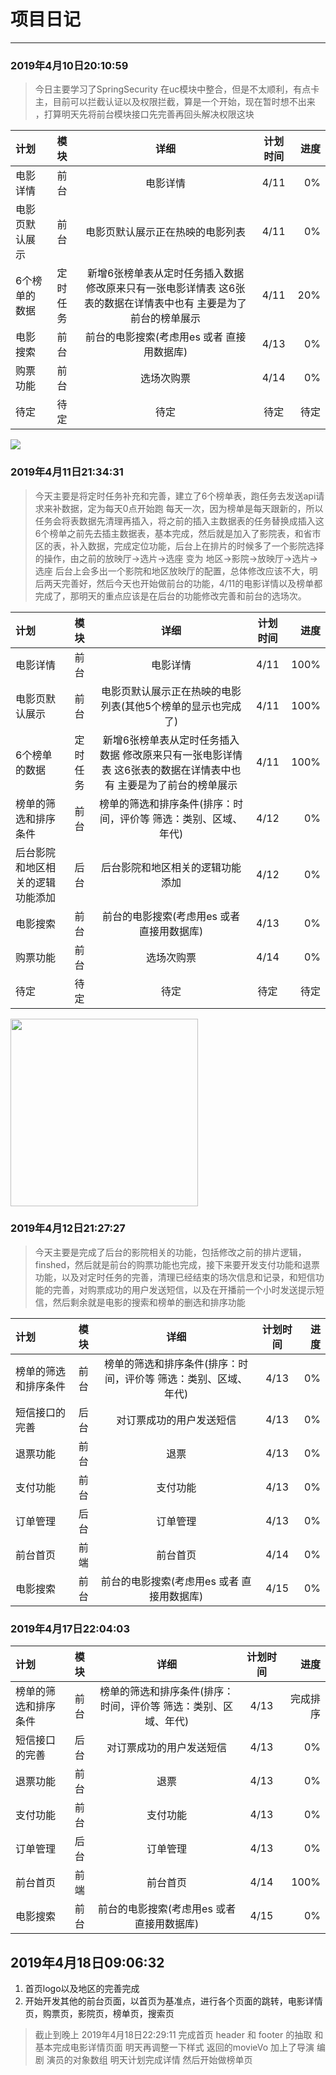# 项目日记

--- 

### 2019年4月10日20:10:59
> 今日主要学习了SpringSecurity 在uc模块中整合，但是不太顺利，有点卡主，目前可以拦截认证以及权限拦截，算是一个开始，现在暂时想不出来
，打算明天先将前台模块接口先完善再回头解决权限这块


| 计划  | 模块  | 详细 | 计划时间 | 进度 |
| :------------ |:---------------:|:---------------:|:---------------:|-----:|
| 电影详情 | 前台 | 电影详情 | 4/11 | 0% |
| 电影页默认展示 | 前台 | 电影页默认展示正在热映的电影列表 | 4/11 | 0% |
| 6个榜单的数据 | 定时任务 | 新增6张榜单表从定时任务插入数据 修改原来只有一张电影详情表 这6张表的数据在详情表中也有 主要是为了前台的榜单展示 | 4/11 | 20% |
| 电影搜索 | 前台 | 前台的电影搜索(考虑用es 或者 直接用数据库) | 4/13 | 0% |
| 购票功能 | 前台 | 选场次购票 | 4/14 | 0% |
| 待定 | 待定 | 待定 | 待定 | 待定 |

![](https://encrypted-tbn0.gstatic.com/images?q=tbn:ANd9GcTMg8zQZzTq4qfHMHn7tWuuZvRSNMlxN01gVgVzS6AmtU9bwfSkHQ)


### 2019年4月11日21:34:31
> 今天主要是将定时任务补充和完善，建立了6个榜单表，跑任务去发送api请求来补数据，定为每天0点开始跑 每天一次，因为榜单是每天跟新的，所以任务会将表数据先清理再插入，将之前的插入主数据表的任务替换成插入这6个榜单之前先去插主数据表，基本完成，然后就是加入了影院表，和省市区的表，补入数据，完成定位功能，后台上在排片的时候多了一个影院选择的操作，由之前的放映厅->选片->选座 变为 地区->影院->放映厅->选片->选座  后台上会多出一个影院和地区放映厅的配置，总体修改应该不大，明后两天完善好，然后今天也开始做前台的功能，4/11的电影详情以及榜单都完成了，那明天的重点应该是在后台的功能修改完善和前台的选场次。

| 计划  | 模块  | 详细 | 计划时间 | 进度 |
| :------------ |:---------------:|:---------------:|:---------------:|-----:|
| 电影详情 | 前台 | 电影详情 | 4/11 | 100% |
| 电影页默认展示 | 前台 | 电影页默认展示正在热映的电影列表(其他5个榜单的显示也完成了) | 4/11 | 100% |
| 6个榜单的数据 | 定时任务 | 新增6张榜单表从定时任务插入数据 修改原来只有一张电影详情表 这6张表的数据在详情表中也有 主要是为了前台的榜单展示 | 4/11 | 100% |
| 榜单的筛选和排序条件 | 前台 |榜单的筛选和排序条件(排序：时间，评价等 筛选：类别、区域、年代) | 4/12 | 0% |
| 后台影院和地区相关的逻辑功能添加 | 后台 | 后台影院和地区相关的逻辑功能添加 | 4/12 | 0% |
| 电影搜索 | 前台 | 前台的电影搜索(考虑用es 或者 直接用数据库) | 4/13 | 0% |
| 购票功能 | 前台 | 选场次购票 | 4/14 | 0% |
| 待定 | 待定 | 待定 | 待定 | 待定 |

<img src="http://wx4.sinaimg.cn/large/7280659bgy1ffyvv5vlk2j20hs0hs406.jpg" width=300 height=300/>


### 2019年4月12日21:27:27
> 今天主要是完成了后台的影院相关的功能，包括修改之前的排片逻辑，finshed，然后就是前台的购票功能也完成，接下来要开发支付功能和退票功能，以及对定时任务的完善，清理已经结束的场次信息和记录，和短信功能的完善，对购票成功的用户发送短信，以及在开播前一个小时发送提示短信，然后剩余就是电影的搜索和榜单的删选和排序功能

| 计划  | 模块  | 详细 | 计划时间 | 进度 |
| :------------ |:---------------:|:---------------:|:---------------:|-----:|
| 榜单的筛选和排序条件 | 前台 |榜单的筛选和排序条件(排序：时间，评价等 筛选：类别、区域、年代) | 4/13 | 0% |
| 短信接口的完善 | 后台 | 对订票成功的用户发送短信 | 4/13 | 0% |
| 退票功能 | 前台 | 退票 | 4/13 | 0% |
| 支付功能 | 前台 | 支付功能 | 4/13 | 0% |
| 订单管理 | 后台 | 订单管理 | 4/13 | 0% |
| 前台首页 | 前端 | 前台首页 | 4/14 | 0% |
| 电影搜索 | 前台 | 前台的电影搜索(考虑用es 或者 直接用数据库) | 4/15 | 0% |


### 2019年4月17日22:04:03

| 计划  | 模块  | 详细 | 计划时间 | 进度 |
| :------------ |:---------------:|:---------------:|:---------------:|-----:|
| 榜单的筛选和排序条件 | 前台 |榜单的筛选和排序条件(排序：时间，评价等 筛选：类别、区域、年代) | 4/13 | 完成排序 |
| 短信接口的完善 | 后台 | 对订票成功的用户发送短信 | 4/13 | 0% |
| 退票功能 | 前台 | 退票 | 4/13 | 0% |
| 支付功能 | 前台 | 支付功能 | 4/13 | 0% |
| 订单管理 | 后台 | 订单管理 | 4/13 | 0% |
| 前台首页 | 前端 | 前台首页 | 4/14 | 100% |
| 电影搜索 | 前台 | 前台的电影搜索(考虑用es 或者 直接用数据库) | 4/15 | 0% |

## 2019年4月18日09:06:32 

1. 首页logo以及地区的完善完成
2. 开始开发其他的前台页面，以首页为基准点，进行各个页面的跳转，电影详情页，购票页，影院页，榜单页，搜索页

> 截止到晚上 2019年4月18日22:29:11  完成首页 header 和 footer 的抽取 和 基本完成电影详情页面 明天再调整一下样式 返回的movieVo 加上了导演 编剧 演员的对象数组 明天计划完成详情 然后开始做榜单页

